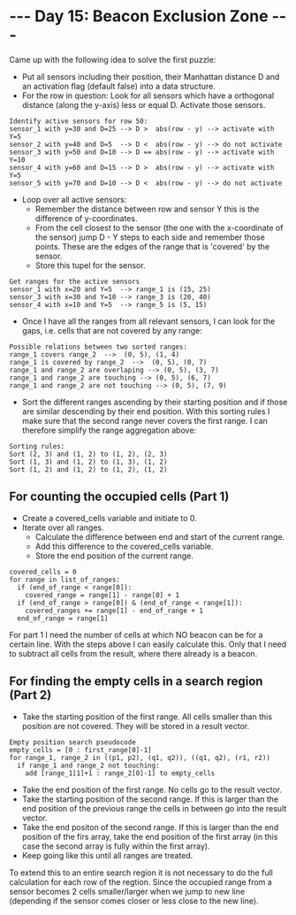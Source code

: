 # --- Day 15: Beacon Exclusion Zone ---

Came up with the following idea to solve the first puzzle: 
 
- Put all sensors including their position, their Manhattan distance D and an activation flag (default false) into a data structure.
- For the row in question: Look for all sensors which have a orthogonal distance (along the y-axis) less or equal D. Activate those sensors. 

```commandline
Identify active sensors for row 50:
sensor_1 with y=30 and D=25 --> D >  abs(row - y) --> activate with Y=5
sensor_2 with y=40 and D=5  --> D <  abs(row - y) --> do not activate
sensor_3 with y=50 and D=10 --> D == abs(row - y) --> activate with Y=10
sensor_4 with y=60 and D=15 --> D >  abs(row - y) --> activate with Y=5
sensor_5 with y=70 and D=10 --> D <  abs(row - y) --> do not activate
```

- Loop over all active sensors:
  - Remember the distance between row and sensor Y this is the difference of y-coordinates. 
  - From the cell closest to the sensor (the one with the x-coordinate of the sensor) jump D - Y steps to each side and remember those points.
    These are the edges of the range that is 'covered' by the sensor. 
  - Store this tupel for the sensor.

````commandline
Get ranges for the active sensors
sensor_1 with x=20 and Y=5  --> range_1 is (15, 25)
sensor_3 with x=30 and Y=10 --> range_3 is (20, 40)
sensor_4 with x=10 and Y=5  --> range_5 is (5, 15)
````

- Once I have all the ranges from all relevant sensors, I can look for the gaps, i.e. cells that are not covered by any range:

```commandline
Possible relations between two sorted ranges: 
range_1 covers range_2  -->  (0, 5), (1, 4)
range_1 is covered by range_2  -->  (0, 5), (0, 7)
range_1 and range_2 are overlaping --> (0, 5), (3, 7)
range_1 and range_2 are touching --> (0, 5), (6, 7)
range_1 and range_2 are not touching --> (0, 5), (7, 9)
```

- Sort the different ranges ascending by their starting position and if those are similar descending by their end position.
  With this sorting rules I make sure that the second range never covers the first range. I can therefore simplify the range aggregation above:
```commandline
Sorting rules: 
Sort (2, 3) and (1, 2) to (1, 2), (2, 3)
Sort (1, 3) and (1, 2) to (1, 3), (1, 2)
Sort (1, 2) and (1, 2) to (1, 2), (1, 2)
```
## For counting the occupied cells (Part 1)

- Create a covered_cells variable and initiate to 0.
- Iterate over all ranges.
  - Calculate the difference between end and start of the current range.
  - Add this difference to the covered_cells variable.
  - Store the end position of the current range.

```commandline
covered_cells = 0
for range in list_of_ranges:
  if (end_of_range < range[0]):
    covered_range = range[1] - range[0] + 1
  if (end_of_range > range[0]) & (end_of_range < range[1]):
    covered_ranges += range[1] - end_of_range + 1
  end_of_range = range[1]
```

For part 1 I need the number of cells at which NO beacon can be for a certain line.
With the steps above I can easily calculate this.
Only that I need to subtract all cells from the result, where there already is a beacon.

## For finding the empty cells in a search region (Part 2)

- Take the starting position of the first range. All cells smaller than this position are not covered. They will be stored in a result vector. 
```commandline
Empty position search pseudocode
empty_cells = [0 : first_range[0]-1]
for range_1, range_2 in ((p1, p2), (q1, q2)), ((q1, q2), (r1, r2))
  if range_1 and range_2 not touching: 
    add [range_1[1]+1 : range_2[0]-1] to empty_cells
```
- Take the end position of the first range. No cells go to the result vector. 
- Take the starting position of the second range. If this is larger than the end position of the previous range the cells in between go into the result vector. 
- Take the end positon of the second range. If this is larger than the end position of the firs array, take the end position of the first array
(in this case the second array is fully within the first array).
- Keep going like this until all ranges are treated.  

To extend this to an entire search region it is  not necessary to do the full calculation for each row of the regtion.
Since the occupied range from a sensor becomes 2 cells smaller/larger when we jump to new line (depending if the sensor comes closer or less close to the new line).

```commandline
```